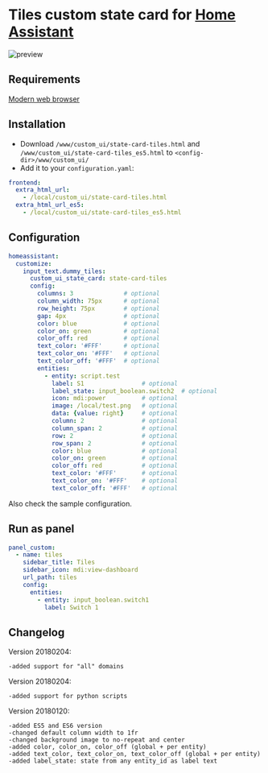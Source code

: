 # Tiles custom state card for [Home Assistant](https://home-assistant.io)

![preview](https://raw.githubusercontent.com/c727/home-assistant-tiles/master/docs/preview.png)

## Requirements
[Modern web browser](https://caniuse.com/#feat=css-grid)

## Installation
* Download `/www/custom_ui/state-card-tiles.html` and `/www/custom_ui/state-card-tiles_es5.html` to `<config-dir>/www/custom_ui/`
* Add it to your `configuration.yaml`:
```yaml
frontend:
  extra_html_url:
    - /local/custom_ui/state-card-tiles.html
  extra_html_url_es5:
    - /local/custom_ui/state-card-tiles_es5.html
```

## Configuration
```yaml
homeassistant:
  customize:
    input_text.dummy_tiles:
      custom_ui_state_card: state-card-tiles
      config:
        columns: 3              # optional
        column_width: 75px      # optional
        row_height: 75px        # optional
        gap: 4px                # optional
        color: blue             # optional
        color_on: green         # optional
        color_off: red          # optional
        text_color: '#FFF'      # optional
        text_color_on: '#FFF'   # optional
        text_color_off: '#FFF'  # optional
        entities:
          - entity: script.test
            label: S1                # optional
            label_state: input_boolean.switch2  # optional
            icon: mdi:power          # optional
            image: /local/test.png   # optional
            data: {value: right}     # optional
            column: 2                # optional
            column_span: 2           # optional
            row: 2                   # optional
            row_span: 2              # optional
            color: blue              # optional
            color_on: green          # optional
            color_off: red           # optional
            text_color: '#FFF'       # optional
            text_color_on: '#FFF'    # optional
            text_color_off: '#FFF'   # optional
 ```
 
 Also check the sample configuration.

## Run as panel
```yaml
panel_custom:
  - name: tiles
    sidebar_title: Tiles
    sidebar_icon: mdi:view-dashboard
    url_path: tiles
    config:
      entities:
        - entity: input_boolean.switch1
          label: Switch 1
```

## Changelog
Version 20180204:
```
-added support for "all" domains
```
Version 20180204:
```
-added support for python scripts
```
Version 20180120:
```
-added ES5 and ES6 version
-changed default column width to 1fr
-changed background image to no-repeat and center
-added color, color_on, color_off (global + per entity)
-added text_color, text_color_on, text_color_off (global + per entity)
-added label_state: state from any entity_id as label text
```
